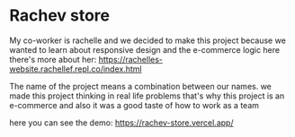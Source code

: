 # Rachev store 

My co-worker is rachelle and we decided to make this project because we wanted to learn about responsive design and the e-commerce logic
here there's more about her: https://rachelles-website.rachellef.repl.co/index.html

The name of the project means a combination between our names.
we made this project thinking in real life problems that's why this project is an e-commerce and also it was a good taste of how to work as a team

here you can see the demo: https://rachev-store.vercel.app/
